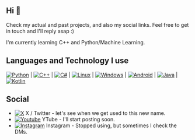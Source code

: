 ## Hi 👋
Check my actual and past projects, and also my social links.
Feel free to get in touch and I'll reply asap :)

I'm currently learning C++ and Python/Machine Learning.

## Languages and Technology I use
[![Python](https://img.shields.io/badge/-PYTHON-ffffff?style=flat-square&logo=python&logoColor=white&labelColor=3776AB&color=FFEE97)](https://github.com/paulomelgaco)  |  [![C++](https://img.shields.io/badge/-C%2B%2B-ffffff?style=flat-square&logo=cplusplus&logoColor=white&labelColor=00599C&color=20B5DA)](https://github.com/paulomelgaco) |  [![C#](https://img.shields.io/badge/-C%23-ffffff?style=flat-square&logo=csharp&logoColor=white&labelColor=512BD4&color=219092)](https://github.com/paulomelgaco)  |  [![Linux](https://img.shields.io/badge/-LINUX-ffffff?style=flat-square&logo=linux&logoColor=black&labelColor=FCC624&color=595959)](https://github.com/paulomelgaco)  |  [![Windows](https://img.shields.io/badge/-Windows-ffffff?style=flat-square&logo=windows&logoColor=white&labelColor=0078D4&color=070754)](https://github.com/paulomelgaco)  |  [![Android](https://img.shields.io/badge/-ANDROID-ffffff?style=flat-square&logo=android&logoColor=3DDC84&labelColor=f9f9f9&color=black)](https://github.com/paulomelgaco)  |  [![Java](https://img.shields.io/badge/-JAVA-B70126?style=flat-square&logo=gitea&logoColor=white&labelColor=B70126&color=437291)](https://github.com/paulomelgaco)  |  [![Kotlin](https://img.shields.io/badge/-KOTLIN-ffffff?style=flat-square&logo=kotlin&logoColor=white&labelColor=7F52FF&color=76C361)](https://github.com/paulomelgaco)

## Social
* [![X](https://img.shields.io/badge/--black?style=flat-square&logo=x&logoColor=white&labelColor=black&color=090909)](https://twitter.com/_paulomelgaco) X / Twitter - let's see when we get used to this new name.
* [![Youtube](https://img.shields.io/badge/--black?style=flat-square&logo=youtube&logoColor=white&labelColor=FF0000&color=FF0000)](https://www.youtube.com/@PauloMelgaco) YTube - I'll start posting soon.
* [![Instagram](https://img.shields.io/badge/--black?style=flat-square&logo=instagram&logoColor=white&labelColor=%23E4405F&color=%23E4405F)](https://www.instagram.com/paulomelgacco) Instagram - Stopped using, but sometimes I check the DMs.
<!--
**paulomelgaco/paulomelgaco** is a ✨ _special_ ✨ repository because its `README.md` (this file) appears on your GitHub profile.

Here are some ideas to get you started:

- 🔭 I’m currently working on ...
- 🌱 I’m currently learning ...
- 👯 I’m looking to collaborate on ...
- 🤔 I’m looking for help with ...
- 💬 Ask me about ...
- 📫 How to reach me: ...
- 😄 Pronouns: ...
- ⚡ Fun fact: ...
-->

